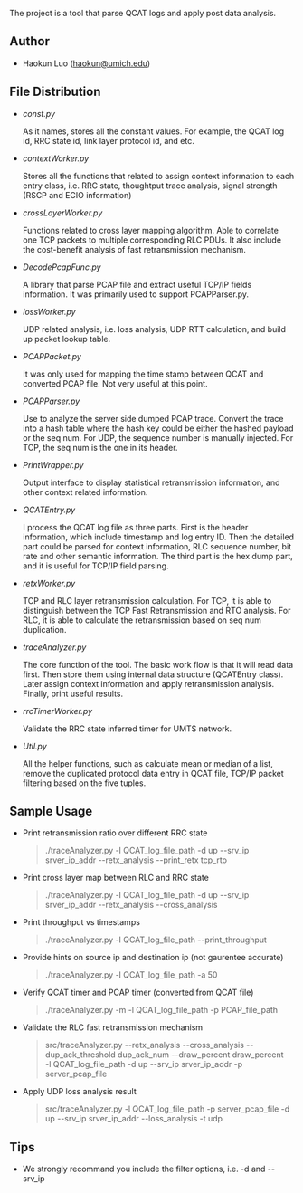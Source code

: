The project is a tool that parse QCAT logs and apply post data analysis.

Author
--------------
- Haokun Luo (haokun@umich.edu)


File Distribution
--------------
- *const.py*

  As it names, stores all the constant values. For example, the QCAT log id, RRC state id,
  link layer protocol id, and etc.

- *contextWorker.py*

  Stores all the functions that related to assign context information to each entry class, 
  i.e. RRC state, thoughtput trace analysis, signal strength (RSCP and ECIO information)

- *crossLayerWorker.py*

  Functions related to cross layer mapping algorithm. Able to correlate one TCP packets
  to multiple corresponding RLC PDUs. It also include the cost-benefit analysis of
  fast retransmission mechanism.

- *DecodePcapFunc.py*

  A library that parse PCAP file and extract useful TCP/IP fields information.
  It was primarily used to support PCAPParser.py.

- *lossWorker.py*

  UDP related analysis, i.e. loss analysis, UDP RTT calculation, and build up packet
  lookup table.

- *PCAPPacket.py*

  It was only used for mapping the time stamp between QCAT and converted PCAP file.
  Not very useful at this point.

- *PCAPParser.py*

  Use to analyze the server side dumped PCAP trace. Convert the trace into a hash table
  where the hash key could be either the hashed payload or the seq num. For UDP,
  the sequence number is manually injected. For TCP, the seq num is the one in its header.

- *PrintWrapper.py*

  Output interface to display statistical retransmission information, and other context 
  related information.

- *QCATEntry.py*

  I process the QCAT log file as three parts. First is the header information,
  which include timestamp and log entry ID. Then the detailed part could be parsed
  for context information, RLC sequence number, bit rate and other semantic information.
  The third part is the hex dump part, and it is useful for TCP/IP field parsing.

- *retxWorker.py*

  TCP and RLC layer retransmission calculation. For TCP, it is able to distinguish
  between the TCP Fast Retransmission and RTO analysis. For RLC, it is able to
  calculate the retransmission based on seq num duplication.

- *traceAnalyzer.py*

  The core function of the tool. The basic work flow is that it will read data first.
  Then store them using internal data structure (QCATEntry class). Later assign context
  information and apply retransmission analysis. Finally, print useful results.

- *rrcTimerWorker.py*

  Validate the RRC state inferred timer for UMTS network.

- *Util.py*

  All the helper functions, such as calculate mean or median of a list, remove
  the duplicated protocol data entry in QCAT file, TCP/IP packet filtering based
  on the five tuples. 


Sample Usage
--------------
- Print retransmission ratio over different RRC state
  > ./traceAnalyzer.py -l QCAT_log_file_path -d up --srv_ip srver_ip_addr --retx_analysis --print_retx tcp_rto 

- Print cross layer map between RLC and RRC state
  > ./traceAnalyzer.py -l QCAT_log_file_path -d up --srv_ip srver_ip_addr --retx_analysis --cross_analysis

- Print throughput vs timestamps
  > ./traceAnalyzer.py -l QCAT_log_file_path --print_throughput

- Provide hints on source ip and destination ip (not gaurentee accurate)
  > ./traceAnalyzer.py -l QCAT_log_file_path -a 50
    
- Verify QCAT timer and PCAP timer (converted from QCAT file)
  > ./traceAnalyzer.py -m -l QCAT_log_file_path -p PCAP_file_path

- Validate the RLC fast retransmission mechanism
  > src/traceAnalyzer.py --retx_analysis --cross_analysis --dup_ack_threshold dup_ack_num --draw_percent draw_percent \
    -l QCAT_log_file_path -d up --srv_ip srver_ip_addr -p server_pcap_file

- Apply UDP loss analysis result
  > src/traceAnalyzer.py -l QCAT_log_file_path -p server_pcap_file -d up --srv_ip srver_ip_addr --loss_analysis -t udp

Tips
--------------
- We strongly recommand you include the filter options, i.e. -d and --srv_ip



   
